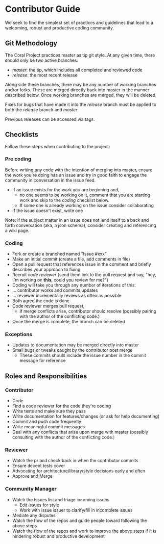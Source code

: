 # Contributor Guide

We seek to find the simplest set of practices and guidelines that lead to a welcoming, robust and productive coding community.

## Git Methodology

The Coral Project practices master as tip git style.  At any given time, there should only be two active branches:

* _master_: the tip, which includes all completed and reviewed code
* _release_: the most recent release

Along side these branches, there may be any number of working branches and/or forks.  These are merged directly back into master in the manner described below. Once working branches are merged, they will be deleted.

Fixes for bugs that have made it into the _release_ branch must be applied to both the _release_ branch and _master_.

Previous releases can be accessed via tags.


## Checklists

Follow these steps when contributing to the project:

### Pre coding

Before writing any code with the intention of merging into master, ensure the work you're doing has an issue and try in good faith to engage the community in conversation in the issue feed. 

* If an issue exists for the work you are beginning and,
  * no one seems to be working on it, comment that you are starting work and skip to the _coding_ checklist below.
  * If some one is already working on the issue consider collaborating
* If the issue doesn't exist, write one

Note: If the subject matter in an issue does not lend itself to a back and forth conversation (aka, a json schema), consider creating and referencing a wiki page.

### Coding

* Fork or create a branched named "Issue #xxx"
* Make an initial commit (create a file, add comments in file)
* Open a pull request that references issue in the comment and briefly describes your approach to fixing
* Recruit _code reviewer_ (send them link to the pull request and say, "hey, I'm working on **this**, could you review for me?")
* Coding will take you through any number of iterations of this:
* ... contributor works and commits updates
* ... reviewer incrementally reviews as often as possible
* Both agree the code is done
* Code reviewer merges pull request, 
	* if merge conflicts arise, contributor should resolve (possibly pairing with the author of the conflicting code.)
* Once the merge is complete, the branch can be deleted

### Exceptions

* Updates to documentation may be merged directly into master
* Small bugs or tweaks caught by the contributor post merge
  * These commits should include the issue number in the commit message for reference

## Roles and Responsibilities

### Contributor

* Code
* Find a code reviewer for the code they're coding
* Write tests and make sure they pass
* Write documentation for features/changes (or ask for help documenting)
* Commit and push code frequently
* Write meaningful commit messages 
* Deal with any conflicts that arise upon merge with master (possibly consulting with the author of the conflicting code.)

### Reviewer

* Watch the pr and check back in when the contributor commits
* Ensure decent tests cover 
* Advocating for architecture/library/style decisions early and often
* Approve and Merge

### Community Manager

* Watch the Issues list and triage incoming issues
  * Edit issues for style
  * Work with issue issuer to clarify/fill in incomplete issues
* Mediate any disputes
* Watch the flow of the repos and guide people toward following the above steps
* Watch the flow of the repos and work to improve the above steps if it is hindering robust and productive development


